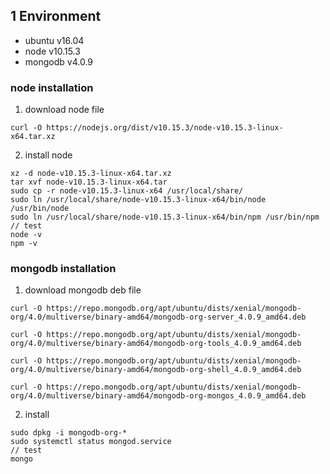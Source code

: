 ## 1 Environment
* ubuntu v16.04
* node v10.15.3
* mongodb v4.0.9







### node installation
1. download node file
```
curl -O https://nodejs.org/dist/v10.15.3/node-v10.15.3-linux-x64.tar.xz
```

2. install node
```
xz -d node-v10.15.3-linux-x64.tar.xz
tar xvf node-v10.15.3-linux-x64.tar
sudo cp -r node-v10.15.3-linux-x64 /usr/local/share/
sudo ln /usr/local/share/node-v10.15.3-linux-x64/bin/node /usr/bin/node
sudo ln /usr/local/share/node-v10.15.3-linux-x64/bin/npm /usr/bin/npm
// test
node -v
npm -v
```

### mongodb installation
1. download mongodb deb file
```
curl -O https://repo.mongodb.org/apt/ubuntu/dists/xenial/mongodb-org/4.0/multiverse/binary-amd64/mongodb-org-server_4.0.9_amd64.deb

curl -O https://repo.mongodb.org/apt/ubuntu/dists/xenial/mongodb-org/4.0/multiverse/binary-amd64/mongodb-org-tools_4.0.9_amd64.deb

curl -O https://repo.mongodb.org/apt/ubuntu/dists/xenial/mongodb-org/4.0/multiverse/binary-amd64/mongodb-org-shell_4.0.9_amd64.deb

curl -O https://repo.mongodb.org/apt/ubuntu/dists/xenial/mongodb-org/4.0/multiverse/binary-amd64/mongodb-org-mongos_4.0.9_amd64.deb
```
2. install
```
sudo dpkg -i mongodb-org-*
sudo systemctl status mongod.service
// test
mongo
```

